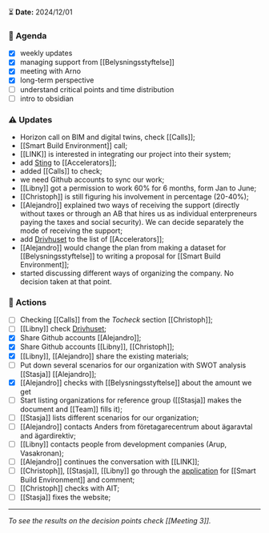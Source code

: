 ⏳ **Date:** 2024/12/01

### 📃 Agenda

- [x] weekly updates
- [x] managing support from [[Belysningsstyftelse]]
- [x] meeting with Arno
- [x] long-term perspective
- [ ] understand critical points and time distribution
- [ ] intro to obsidian

### ⚠️ Updates

- Horizon call on BIM and digital twins, check [[Calls]];
- [[Smart Build Environment]] call;
- [[LINK]] is interested in integrating our project into their system;
- add [Sting](https://www.sting.co/) to [[Accelerators]];
- added [[Calls]] to check;
- we need Github accounts to sync our work;
- [[Libny]] got a permission to work 60% for 6 months, form Jan to June;
- [[Christoph]] is still figuring his involvement in percentage (20-40%);
- [[Alejandro]] explained two ways of receiving the support (directly without taxes or through an AB that hires us as individual enterpreneurs paying the taxes and social security). We can decide separately the mode of receiving the support;
- add [Drivhuset](https://uppsala.drivhuset.se/en/) to the list of [[Accelerators]];
- [[Alejandro]] would change the plan from making a dataset for [[Belysningsstyftelse]] to writing a proposal for [[Smart Build Environment]];
- started discussing different ways of organizing the company. No decision taken at that point.

### 🚀 Actions

- [ ] Checking [[Calls]] from the _Tocheck_ section [[Christoph]];
- [ ] [[Libny]] check [Drivhuset](https://uppsala.drivhuset.se/en/);
- [x] Share Github accounts [[Alejandro]];
- [x] Share Github accounts [[Libny]], [[Christoph]];
- [x] [[Libny]], [[Alejandro]] share the existing materials;
- [ ] Put down several scenarios for our organization with SWOT analysis [[Stasja]] [[Alejandro]];
- [x] [[Alejandro]] checks with [[Belysningsstyftelse]] about the amount we get
- [ ] Start listing organizations for reference group ([[Stasja]] makes the document and [[Team]] fills it);
- [ ] [[Stasja]] lists different scenarios for our organization;
- [ ] [[Alejandro]] contacts Anders from företagarecentrum about ägaravtal and ägardirektiv;
- [ ] [[Libny]] contacts people from development companies (Arup, Vasakronan);
- [ ] [[Alejandro]] continues the conversation with [[LINK]];
- [ ] [[Christoph]], [[Stasja]], [[Libny]] go through the [application](<https://docs.google.com/document/d/1Nw39aLQXX1vT108xCehXid6ua1sFzgRvoNgCRudiSdM/edit?usp=drive_link>) for [[Smart Build Environment]] and comment;
- [ ] [[Christoph]] checks with AIT;
- [ ] [[Stasja]] fixes the website;

---

_To see the results on the decision points check [[Meeting 3]]._
